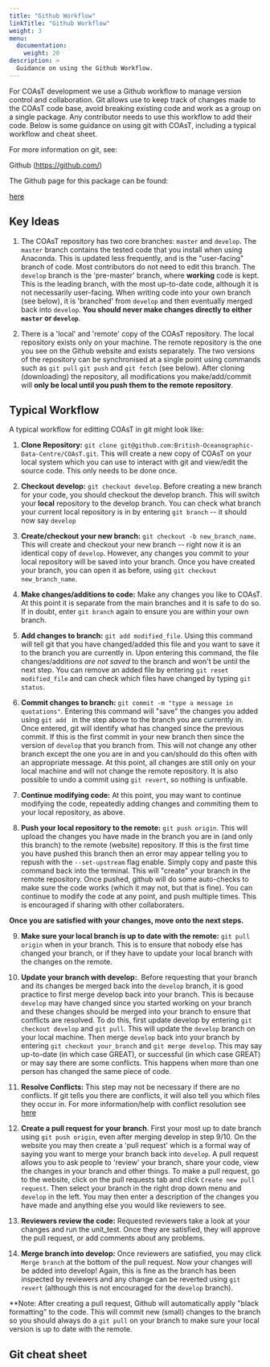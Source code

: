 ```yaml
---
title: "Github Workflow"
linkTitle: "Github Workflow"
weight: 3
menu:
  documentation:
    weight: 20
description: >
  Guidance on using the Github Workflow.
---
```

For COAsT development we use a Github workflow to manage version control and collaboration. Git allows use to keep track of changes made to the COAsT code base, avoid breaking existing code and work as a group on a single package. Any contributor needs to use this workflow to add their code. Below is some guidance on using git with COAsT, including a typical workflow and cheat sheet.

For more information on git, see:

Github (https://github.com/)

The Github page for this package can be found:

[here](https://github.com/british-oceanographic-data-centre/COAsT)

## Key Ideas
1. The COAsT repository has two core branches: `master` and `develop`. The `master` branch contains the tested code that you install when using Anaconda. This is updated less frequently, and is the "user-facing" branch of code. Most contributors do not need to edit this branch. The `develop` branch is the 'pre-master' branch, where **working** code is kept. This is the leading branch, with the most up-to-date code, although it is not necessarily user-facing. When writing code into your own branch (see below), it is 'branched' from `develop` and then eventually merged back into `develop`. **You should never make changes directly to either `master` or `develop`**.

2. There is a 'local' and 'remote' copy of the COAsT repository. The local repository exists only on your machine. The remote repository is the one you see on the Github website and exists separately. The two versions of the repository can be synchronised at a single point using commands such as `git pull` `git push` and `git fetch` (see below). After cloning (downloading) the repository, all modifications you make/add/commit will **only be local until you push them to the remote repository**.

## Typical Workflow
A typical workflow for editting COAsT in git might look like:

1. **Clone Repository:** `git clone git@github.com:British-Oceanographic-Data-Centre/COAsT.git`. This will create a new copy of COAsT on your local system which you can use to interact with git and view/edit the source code. This only needs to be done once.

2. **Checkout develop:** `git checkout develop`. Before creating a new branch for your code, you should checkout the develop branch. This will switch your **local** repository to the develop branch. You can check what branch your current local repository is in by entering `git branch` -- it should now say `develop`

3. **Create/checkout your new branch:** `git checkout -b new_branch_name`. This will create and checkout your new branch -- right now it is an identical copy of `develop`. However, any changes you commit to your local repository will be saved into your branch. Once you have created your branch, you can open it as before, using `git checkout new_branch_name`.

4. **Make changes/additions to code:** Make any changes you like to COAsT. At this point it is separate from the main branches and it is safe to do so. If in doubt, enter `git branch` again to ensure you are within your own branch.

5. **Add changes to branch:** `git add modified_file`. Using this command will tell git that you have changed/added this file and you want to save it to the branch you are currently in. Upon entering this command, the file changes/additions *are not saved* to the branch and won't be until the next step. You can remove an added file by entering `git reset modified_file` and can check which files have changed by typing `git status`.

6. **Commit changes to branch:** `git commit -m "type a message in quotations"`. Entering this command will "save" the changes you added using `git add ` in the step above to the branch you are currently in. Once entered, git will identify what has changed since the previous commit. If this is the first commit in your new branch then since the version of `develop` that you branch from. This will not change any other branch except the one you are in and you can/should do this often with an appropriate message. At this point, all changes are still only on your local machine and will not change the remote repository. It is also possible to undo a commit using `git revert`, so nothing is unfixable.

7. **Continue modifying code:** At this point, you may want to continue modifying the code, repeatedly adding changes and commiting them to your local repository, as above.

8. **Push your local repository to the remote:** `git push origin`. This will upload the changes you have made in the branch you are in (and only this branch) to the remote (website) repository. If this is the first time you have pushed this branch then an error may appear telling you to repush with the `--set-upstream` flag enable. Simply copy and paste this command back into the terminal. This will "create" your branch in the remote repository. Once pushed, github will do some auto-checks to make sure the code works (which it may not, but that is fine). You can continue to modify the code at any point, and push multiple times. This is encouraged if sharing with other collaboraters.


**Once you are satisfied with your changes, move onto the next steps.**


9. **Make sure your local branch is up to date with the remote:** `git pull origin` when in your branch. This is to ensure that nobody else has changed your branch, or if they have to update your local branch with the changes on the remote.

10. **Update your branch with develop:**. Before requesting that your branch and its changes be merged back into the `develop` branch, it is good practice to first merge develop back into your branch. This is because `develop` may have changed since you started working on your branch and these changes should be merged into your branch to ensure that conflicts are resolved. To do this, first update develop by entering `git checkout develop` and `git pull`. This will update the `develop` branch on your local machine. Then merge `develop` back into your branch by entering `git checkout your_branch` and `git merge develop`. This may say up-to-date (in which case GREAT), or successful (in which case GREAT) or may say there are some conflicts. This happens when more than one person has changed the same piece of code.

11. **Resolve Conflicts:** This step may not be necessary if there are no conflicts. If git tells you there are conflicts, it will also tell you which files they occur in. For more information/help with conflict resolution see [here](https://www.atlassian.com/git/tutorials/using-branches/merge-conflicts)

12. **Create a pull request for your branch**. First your most up to date branch using `git push origin`, even after merging develop in step 9/10. On the website you may then create a 'pull request' which is a formal way of saying you want to merge your branch back into `develop`. A pull request allows you to ask people to 'review' your branch, share your code, view the changes in your branch and other things. To make a pull request, go to the website, click on the pull requests tab and click `Create new pull request`. Then select your branch in the right drop down menu and `develop` in the left. You may then enter a description of the changes you have made and anything else you would like reviewers to see.

13. **Reviewers review the code:** Requested reviewers take a look at your changes and run the unit_test. Once they are satisfied, they will approve the pull request, or add comments about any problems.

14. **Merge branch into develop:** Once reviewers are satisfied, you may click `Merge branch` at the bottom of the pull request. Now your changes will be added into develop! Again, this is fine as the branch has been inspected by reviewers and any change can be reverted using `git revert` (although this is not encouraged for the `develop` branch).

**Note: After creating a pull request, Github will automatically apply "black formatting" to the code. This will commit new (small) changes to the branch so you should always do a `git pull` on your branch to make sure your local version is up to date with the remote. 

## Git cheat sheet
